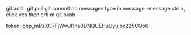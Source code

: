 git add .
git pull
git commit no messages
type in message -message
ctrl x, click yes then crtl m 
git push

token: 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